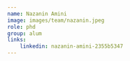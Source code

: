 ```yaml
---
name: Nazanin Amini
image: images/team/nazanin.jpeg
role: phd
group: alum
links:
    linkedin: nazanin-amini-2355b5347
---
```


